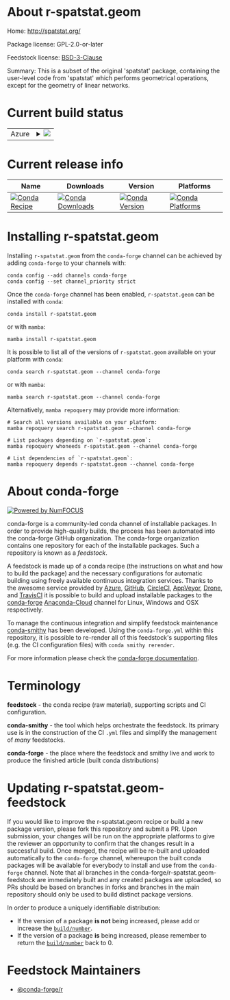 About r-spatstat.geom
=====================

Home: http://spatstat.org/

Package license: GPL-2.0-or-later

Feedstock license: [BSD-3-Clause](https://github.com/conda-forge/r-spatstat.geom-feedstock/blob/main/LICENSE.txt)

Summary: This is a subset of the original 'spatstat' package, containing the user-level code from 'spatstat' which performs geometrical operations, except for the geometry of linear networks.

Current build status
====================


<table>
    
  <tr>
    <td>Azure</td>
    <td>
      <details>
        <summary>
          <a href="https://dev.azure.com/conda-forge/feedstock-builds/_build/latest?definitionId=11766&branchName=main">
            <img src="https://dev.azure.com/conda-forge/feedstock-builds/_apis/build/status/r-spatstat.geom-feedstock?branchName=main">
          </a>
        </summary>
        <table>
          <thead><tr><th>Variant</th><th>Status</th></tr></thead>
          <tbody><tr>
              <td>linux_64</td>
              <td>
                <a href="https://dev.azure.com/conda-forge/feedstock-builds/_build/latest?definitionId=11766&branchName=main">
                  <img src="https://dev.azure.com/conda-forge/feedstock-builds/_apis/build/status/r-spatstat.geom-feedstock?branchName=main&jobName=linux&configuration=linux_64_" alt="variant">
                </a>
              </td>
            </tr><tr>
              <td>osx_64</td>
              <td>
                <a href="https://dev.azure.com/conda-forge/feedstock-builds/_build/latest?definitionId=11766&branchName=main">
                  <img src="https://dev.azure.com/conda-forge/feedstock-builds/_apis/build/status/r-spatstat.geom-feedstock?branchName=main&jobName=osx&configuration=osx_64_" alt="variant">
                </a>
              </td>
            </tr><tr>
              <td>osx_arm64</td>
              <td>
                <a href="https://dev.azure.com/conda-forge/feedstock-builds/_build/latest?definitionId=11766&branchName=main">
                  <img src="https://dev.azure.com/conda-forge/feedstock-builds/_apis/build/status/r-spatstat.geom-feedstock?branchName=main&jobName=osx&configuration=osx_arm64_" alt="variant">
                </a>
              </td>
            </tr><tr>
              <td>win_64</td>
              <td>
                <a href="https://dev.azure.com/conda-forge/feedstock-builds/_build/latest?definitionId=11766&branchName=main">
                  <img src="https://dev.azure.com/conda-forge/feedstock-builds/_apis/build/status/r-spatstat.geom-feedstock?branchName=main&jobName=win&configuration=win_64_" alt="variant">
                </a>
              </td>
            </tr>
          </tbody>
        </table>
      </details>
    </td>
  </tr>
</table>

Current release info
====================

| Name | Downloads | Version | Platforms |
| --- | --- | --- | --- |
| [![Conda Recipe](https://img.shields.io/badge/recipe-r--spatstat.geom-green.svg)](https://anaconda.org/conda-forge/r-spatstat.geom) | [![Conda Downloads](https://img.shields.io/conda/dn/conda-forge/r-spatstat.geom.svg)](https://anaconda.org/conda-forge/r-spatstat.geom) | [![Conda Version](https://img.shields.io/conda/vn/conda-forge/r-spatstat.geom.svg)](https://anaconda.org/conda-forge/r-spatstat.geom) | [![Conda Platforms](https://img.shields.io/conda/pn/conda-forge/r-spatstat.geom.svg)](https://anaconda.org/conda-forge/r-spatstat.geom) |

Installing r-spatstat.geom
==========================

Installing `r-spatstat.geom` from the `conda-forge` channel can be achieved by adding `conda-forge` to your channels with:

```
conda config --add channels conda-forge
conda config --set channel_priority strict
```

Once the `conda-forge` channel has been enabled, `r-spatstat.geom` can be installed with `conda`:

```
conda install r-spatstat.geom
```

or with `mamba`:

```
mamba install r-spatstat.geom
```

It is possible to list all of the versions of `r-spatstat.geom` available on your platform with `conda`:

```
conda search r-spatstat.geom --channel conda-forge
```

or with `mamba`:

```
mamba search r-spatstat.geom --channel conda-forge
```

Alternatively, `mamba repoquery` may provide more information:

```
# Search all versions available on your platform:
mamba repoquery search r-spatstat.geom --channel conda-forge

# List packages depending on `r-spatstat.geom`:
mamba repoquery whoneeds r-spatstat.geom --channel conda-forge

# List dependencies of `r-spatstat.geom`:
mamba repoquery depends r-spatstat.geom --channel conda-forge
```


About conda-forge
=================

[![Powered by
NumFOCUS](https://img.shields.io/badge/powered%20by-NumFOCUS-orange.svg?style=flat&colorA=E1523D&colorB=007D8A)](https://numfocus.org)

conda-forge is a community-led conda channel of installable packages.
In order to provide high-quality builds, the process has been automated into the
conda-forge GitHub organization. The conda-forge organization contains one repository
for each of the installable packages. Such a repository is known as a *feedstock*.

A feedstock is made up of a conda recipe (the instructions on what and how to build
the package) and the necessary configurations for automatic building using freely
available continuous integration services. Thanks to the awesome service provided by
[Azure](https://azure.microsoft.com/en-us/services/devops/), [GitHub](https://github.com/),
[CircleCI](https://circleci.com/), [AppVeyor](https://www.appveyor.com/),
[Drone](https://cloud.drone.io/welcome), and [TravisCI](https://travis-ci.com/)
it is possible to build and upload installable packages to the
[conda-forge](https://anaconda.org/conda-forge) [Anaconda-Cloud](https://anaconda.org/)
channel for Linux, Windows and OSX respectively.

To manage the continuous integration and simplify feedstock maintenance
[conda-smithy](https://github.com/conda-forge/conda-smithy) has been developed.
Using the ``conda-forge.yml`` within this repository, it is possible to re-render all of
this feedstock's supporting files (e.g. the CI configuration files) with ``conda smithy rerender``.

For more information please check the [conda-forge documentation](https://conda-forge.org/docs/).

Terminology
===========

**feedstock** - the conda recipe (raw material), supporting scripts and CI configuration.

**conda-smithy** - the tool which helps orchestrate the feedstock.
                   Its primary use is in the construction of the CI ``.yml`` files
                   and simplify the management of *many* feedstocks.

**conda-forge** - the place where the feedstock and smithy live and work to
                  produce the finished article (built conda distributions)


Updating r-spatstat.geom-feedstock
==================================

If you would like to improve the r-spatstat.geom recipe or build a new
package version, please fork this repository and submit a PR. Upon submission,
your changes will be run on the appropriate platforms to give the reviewer an
opportunity to confirm that the changes result in a successful build. Once
merged, the recipe will be re-built and uploaded automatically to the
`conda-forge` channel, whereupon the built conda packages will be available for
everybody to install and use from the `conda-forge` channel.
Note that all branches in the conda-forge/r-spatstat.geom-feedstock are
immediately built and any created packages are uploaded, so PRs should be based
on branches in forks and branches in the main repository should only be used to
build distinct package versions.

In order to produce a uniquely identifiable distribution:
 * If the version of a package **is not** being increased, please add or increase
   the [``build/number``](https://docs.conda.io/projects/conda-build/en/latest/resources/define-metadata.html#build-number-and-string).
 * If the version of a package **is** being increased, please remember to return
   the [``build/number``](https://docs.conda.io/projects/conda-build/en/latest/resources/define-metadata.html#build-number-and-string)
   back to 0.

Feedstock Maintainers
=====================

* [@conda-forge/r](https://github.com/conda-forge/r/)

